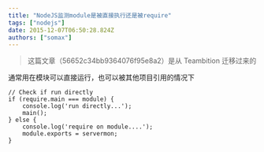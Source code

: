 ```yaml
---
title: "NodeJS监测module是被直接执行还是被require"
tags: ["nodejs"]
date: 2015-12-07T06:50:28.824Z
authors: ["somax"]
---
```


> 这篇文章（56652c34bb9364076f95e8a2）是从 Teambition 迁移过来的

通常用在模块可以直接运行，也可以被其他项目引用的情况下

```
// Check if run directly
if (require.main === module) {
    console.log('run directly...');
    main();
} else {
    console.log('require on module....');
    module.exports = servermon;
}
```
